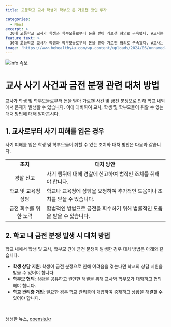 ```yaml
---
title: 고등학교 교사 학생과 학부모 돈 가로챈 코인 투자

categories:
  - News
excerpt: >
  30대 고등학교 교사가 학생과 학부모들로부터 돈을 받아 가로챈 혐의로 구속됐다. A교사는 중고물품 거래 사기와 지인 돈을 가로챈 혐의도 드러났다. 이 교사는 학생으로부터 돈을 빌린 뒤 받은 돈을 돌려주지 않았으며, 지인에게 교통사고 합의금 명목으로 돈을 빌렸지만 갚지 않았다. 또한 온라인 거래로 돈을 받은 뒤 연락을 끊은 혐의도 있다. 경찰은 A교사의 혐의를 확인하고 체포영장을 발부받아 구속했다. A교사는 경찰 조사에서 코인에 투자했다가 돈을 잃었다고 진술했으며, 제주도교육청은 A교사를 직위 해제했다.
feature_text: >
  30대 고등학교 교사가 학생과 학부모들로부터 돈을 받아 가로챈 혐의로 구속됐다. A교사는 중고물품 거래 사기와 지인 돈을 가로챈 혐의도 드러났다. 이 교사는 학생으로부터 돈을 빌린 뒤 받은 돈을 돌려주지 않았으며, 지인에게 교통사고 합의금 명목으로 돈을 빌렸지만 갚지 않았다. 또한 온라인 거래로 돈을 받은 뒤 연락을 끊은 혐의도 있다. 경찰은 A교사의 혐의를 확인하고 체포영장을 발부받아 구속했다. A교사는 경찰 조사에서 코인에 투자했다가 돈을 잃었다고 진술했으며, 제주도교육청은 A교사를 직위 해제했다.
image: 'https://www.behealthy4u.com/wp-content/uploads/2024/06/unnamed-file.png'
---
```


<p><img src="https://www.behealthy4u.com/wp-content/uploads/2024/06/unnamed-file.png" alt="info 속보" /></p>

<h1>교사 사기 사건과 금전 분쟁 관련 대처 방법</h1>

<p data-ke-size="size16">교사가 학생 및 학부모들로부터 돈을 받아 가로챈 사건 및 금전 분쟁으로 인해 학교 내외에서 문제가 발생할 수 있습니다. 이에 대비하여 교사, 학생 및 학부모들이 취할 수 있는 대처 방법에 대해 알아봅시다.</p>

<h2 data-ke-size="size26">1. 교사로부터 사기 피해를 입은 경우</h2>

<p data-ke-size="size16">사기 피해를 입은 학생 및 학부모들이 취할 수 있는 조치와 대처 방안은 다음과 같습니다.</p>

<table>
  <tr>
    <td style="text-align: center; height: 17px;"><b>조치</b></td>
    <td style="text-align: center; height: 17px;"><b>대처 방안</b></td>
  </tr>
  <tr>
    <td style="text-align: center; height: 17px;">경찰 신고</td>
    <td>사기 행위에 대해 경찰에 신고하여 법적인 조치를 취해야 합니다.</td>
  </tr>
  <tr>
    <td style="text-align: center; height: 17px;">학교 및 교육청 상담</td>
    <td>학교나 교육청에 상담을 요청하여 추가적인 도움이나 조치를 받을 수 있습니다.</td>
  </tr>
  <tr>
    <td style="text-align: center; height: 17px;">금전 회수를 위한 노력</td>
    <td>합법적인 방법으로 금전을 회수하기 위해 법률적인 도움을 받을 수 있습니다.</td>
  </tr>
</table>

<h2 data-ke-size="size26">2. 학교 내 금전 분쟁 발생 시 대처 방법</h2>

<p data-ke-size="size16">학교 내에서 학생 및 교사, 학부모 간에 금전 분쟁이 발생한 경우 대처 방법은 아래와 같습니다.</p>

<ul>
  <li><b>학생 상담 지원</b>: 학생이 금전 분쟁으로 인해 어려움을 겪는다면 학교의 상담 지원을 받을 수 있어야 합니다.</li>
  <li><b>학부모 협의</b>: 상황을 공유하고 원만한 해결을 위해 교사와 학부모가 대화하고 협의해야 합니다.</li>
  <li><b>학교 관리층 개입</b>: 필요한 경우 학교 관리층이 개입하여 중재하고 상황을 해결할 수 있어야 합니다.</li>
</ul>

<p data-ke-size="size16">&nbsp;</p>
생생한 뉴스, <a href="https://opensis.kr" rel="dofollow">opensis.kr</a>


